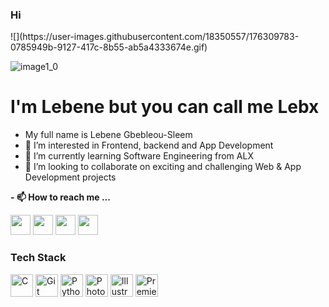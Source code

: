 <h3>Hi</h3> ![](https://user-images.githubusercontent.com/18350557/176309783-0785949b-9127-417c-8b55-ab5a4333674e.gif)

![image1_0](https://github.com/LebeneSleem/LebeneSleem/assets/128799752/1cc58708-622a-4fa2-8e02-226cd9dac3b0)


I'm Lebene but you can call me Lebx
==============================================================================================================================
- My full name is Lebene Gbebleou-Sleem
- 👀 I’m interested in Frontend, backend and App Development
- 🌱 I’m currently learning Software Engineering from ALX
- 💞️ I’m looking to collaborate on exciting and challenging Web & App Development projects 

**- 📫 How to reach me ...**
<p align="left"> <a href="https://www.github.com/LebeneSleem" target="_blank" rel="noreferrer"><img src="https://raw.githubusercontent.com/danielcranney/readme-generator/main/public/icons/socials/github.svg" width="32" height="32" /></a> <a href="http://www.instagram.com/Lebene_Sleem" target="_blank" rel="noreferrer"><img src="https://raw.githubusercontent.com/danielcranney/readme-generator/main/public/icons/socials/instagram.svg" width="32" height="32" /></a> <a href="https://www.linkedin.com/in/lebene-gbebleou-sleem-b0609514a/" target="_blank" rel="noreferrer"><img src="https://raw.githubusercontent.com/danielcranney/readme-generator/main/public/icons/socials/linkedin.svg" width="32" height="32" /></a> <a href="https://www.twitter.com/Lebene_Sleem" target="_blank" rel="noreferrer"><img src="https://raw.githubusercontent.com/danielcranney/readme-generator/main/public/icons/socials/twitter.svg" width="32" height="32" /></a></p>


### Tech Stack

<p align="left">
<a href="https://docs.microsoft.com/en-us/cpp/?view=msvc-170" target="_blank" rel="noreferrer"><img src="https://raw.githubusercontent.com/danielcranney/readme-generator/main/public/icons/skills/c-colored.svg" width="36" height="36" alt="C" /></a>
<a href="https://git-scm.com/" target="_blank" rel="noreferrer"><img src="https://raw.githubusercontent.com/danielcranney/readme-generator/main/public/icons/skills/git-colored.svg" width="36" height="36" alt="Git" /></a>
<a href="https://www.python.org/" target="_blank" rel="noreferrer"><img src="https://raw.githubusercontent.com/danielcranney/readme-generator/main/public/icons/skills/python-colored.svg" width="36" height="36" alt="Python" /></a>
<a href="https://www.adobe.com/uk/products/photoshop.html" target="_blank" rel="noreferrer"><img src="https://raw.githubusercontent.com/danielcranney/readme-generator/main/public/icons/skills/photoshop-colored.svg" width="36" height="36" alt="Photoshop" /></a>
<a href="adobe.com/uk/products/illustrator.html" target="_blank" rel="noreferrer"><img src="https://raw.githubusercontent.com/danielcranney/readme-generator/main/public/icons/skills/illustrator-colored.svg" width="36" height="36" alt="Illustrator" /></a>
<a href="https://www.adobe.com/uk/products/premiere.html" target="_blank" rel="noreferrer"><img src="https://raw.githubusercontent.com/danielcranney/readme-generator/main/public/icons/skills/premierepro-colored.svg" width="36" height="36" alt="Premiere Pro" /></a>
<!---
LebeneSleem/LebeneSleem is a ✨ special ✨ repository because its `README.md` (this file) appears on your GitHub profile.
You can click the Preview link to take a look at your changes.
--->
